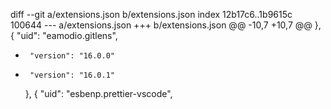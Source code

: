 diff --git a/extensions.json b/extensions.json
index 12b17c6..1b9615c 100644
--- a/extensions.json
+++ b/extensions.json
@@ -10,7 +10,7 @@
     },
     {
       "uid": "eamodio.gitlens",
-      "version": "16.0.0"
+      "version": "16.0.1"
     },
     {
       "uid": "esbenp.prettier-vscode",

